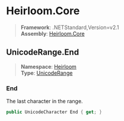 # Heirloom.Core

> **Framework**: .NETStandard,Version=v2.1  
> **Assembly**: [Heirloom.Core][0]  

## UnicodeRange.End

> **Namespace**: [Heirloom][0]  
> **Type**: [UnicodeRange][1]  

### End

The last character in the range.

```cs
public UnicodeCharacter End { get; }
```

[0]: ../../../Heirloom.Core.md
[1]: ../UnicodeRange.md
